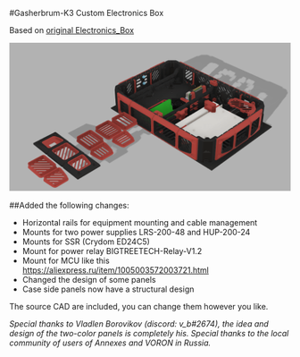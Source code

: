 #Gasherbrum-K3 Custom Electronics Box

Based on [original Electronics_Box ](https://https://github.com/Annex-Engineering/Gasherbrum-K3/tree/main/Release_1_1/STLs/Electronics_Box/) 

![picture](images/image01.png)

##Аdded the following changes:

- Horizontal rails for equipment mounting and cable management
- Mounts for two power supplies LRS-200-48 and HUP-200-24
- Mounts for SSR (Crydom ED24C5)
- Mount for power relay BIGTREETECH-Relay-V1.2
- Mount for MCU like this https://aliexpress.ru/item/1005003572003721.html
- Changed the design of some panels
- Case side panels now have a structural design

The source CAD are included, you can change them however you like.

_Special thanks to Vladlen Borovikov (discord: v_b#2674), the idea and design of the two-color panels is completely his. Special thanks to the local community of users of Annexes and VORON in Russia._
